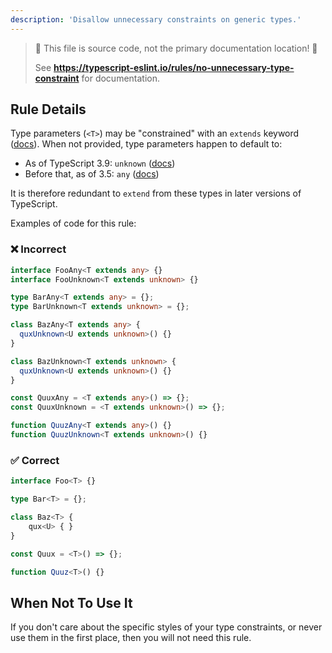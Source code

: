 ```yaml
---
description: 'Disallow unnecessary constraints on generic types.'
---
```


> 🛑 This file is source code, not the primary documentation location! 🛑
>
> See **https://typescript-eslint.io/rules/no-unnecessary-type-constraint** for documentation.

## Rule Details

Type parameters (`<T>`) may be "constrained" with an `extends` keyword ([docs](https://www.typescriptlang.org/docs/handbook/generics.html#generic-constraints)).
When not provided, type parameters happen to default to:

- As of TypeScript 3.9: `unknown` ([docs](https://www.typescriptlang.org/docs/handbook/release-notes/typescript-3-9.html#type-parameters-that-extend-any-no-longer-act-as-any))
- Before that, as of 3.5: `any` ([docs](https://devblogs.microsoft.com/typescript/announcing-typescript-3-5/#breaking-changes))

It is therefore redundant to `extend` from these types in later versions of TypeScript.

Examples of code for this rule:

<!--tabs-->

### ❌ Incorrect

```ts
interface FooAny<T extends any> {}
interface FooUnknown<T extends unknown> {}

type BarAny<T extends any> = {};
type BarUnknown<T extends unknown> = {};

class BazAny<T extends any> {
  quxUnknown<U extends unknown>() {}
}

class BazUnknown<T extends unknown> {
  quxUnknown<U extends unknown>() {}
}

const QuuxAny = <T extends any>() => {};
const QuuxUnknown = <T extends unknown>() => {};

function QuuzAny<T extends any>() {}
function QuuzUnknown<T extends unknown>() {}
```

### ✅ Correct

```ts
interface Foo<T> {}

type Bar<T> = {};

class Baz<T> {
    qux<U> { }
}

const Quux = <T>() => {};

function Quuz<T>() {}
```

## When Not To Use It

If you don't care about the specific styles of your type constraints, or never use them in the first place, then you will not need this rule.
